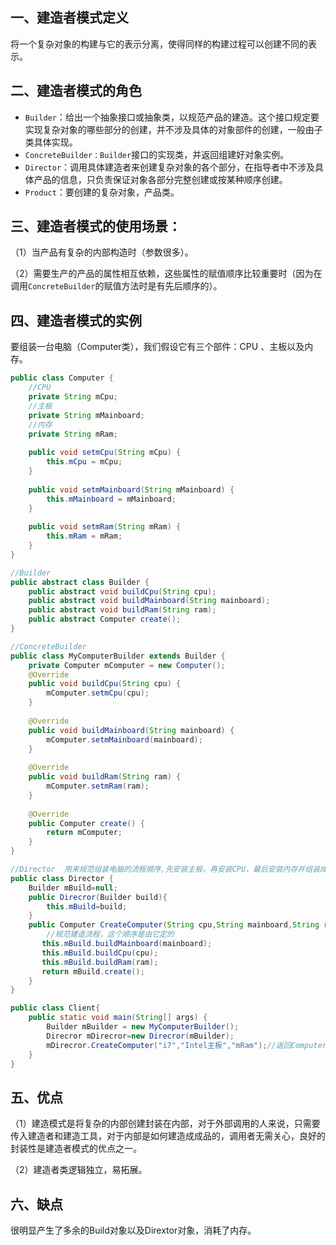 ## 一、建造者模式定义 

将一个复杂对象的构建与它的表示分离，使得同样的构建过程可以创建不同的表示。 

## 二、建造者模式的角色

* `Builder`：给出一个抽象接口或抽象类，以规范产品的建造。这个接口规定要实现复杂对象的哪些部分的创建，并不涉及具体的对象部件的创建，一般由子类具体实现。 
* `ConcreteBuilder：Builder`接口的实现类，并返回组建好对象实例。 
* `Director`：调用具体建造者来创建复杂对象的各个部分，在指导者中不涉及具体产品的信息，只负责保证对象各部分完整创建或按某种顺序创建。 
* `Product`：要创建的复杂对象，产品类。 

## 三、建造者模式的使用场景：

（1）当产品有复杂的内部构造时（参数很多）。

（2）需要生产的产品的属性相互依赖，这些属性的赋值顺序比较重要时（因为在调用`ConcreteBuilder`的赋值方法时是有先后顺序的）。

## 四、建造者模式的实例

要组装一台电脑（Computer类），我们假设它有三个部件：CPU 、主板以及内存。 

```java
public class Computer {  
    //CPU 
    private String mCpu;  
    //主板
    private String mMainboard;  
    //内存
    private String mRam;  
  
    public void setmCpu(String mCpu) {  
        this.mCpu = mCpu;  
    }  
  
    public void setmMainboard(String mMainboard) {  
        this.mMainboard = mMainboard;  
    }  
  
    public void setmRam(String mRam) {  
        this.mRam = mRam;  
    }  
} 
```

```java
//Builder
public abstract class Builder {  
    public abstract void buildCpu(String cpu);  
    public abstract void buildMainboard(String mainboard);  
    public abstract void buildRam(String ram);  
    public abstract Computer create();  
}  
```

```java
//ConcreteBuilder
public class MyComputerBuilder extends Builder {  
    private Computer mComputer = new Computer();  
    @Override  
    public void buildCpu(String cpu) {  
        mComputer.setmCpu(cpu);  
    }  
  
    @Override  
    public void buildMainboard(String mainboard) {  
        mComputer.setmMainboard(mainboard);  
    }  
  
    @Override  
    public void buildRam(String ram) {  
        mComputer.setmRam(ram);  
    }  
  
    @Override  
    public Computer create() {  
        return mComputer;  
    }  
}  
```

```java
//Director  用来规范组装电脑的流程顺序,先安装主板，再安装CPU，最后安装内存并组装成电脑
public class Director {  
    Builder mBuild=null;  
    public Direcror(Builder build){  
        this.mBuild=build;  
    }  
    public Computer CreateComputer(String cpu,String mainboard,String ram){  
        //规范建造流程，这个顺序是由它定的  
       this.mBuild.buildMainboard(mainboard);  
       this.mBuild.buildCpu(cpu);  
       this.mBuild.buildRam(ram);  
       return mBuild.create();  
    }  
}  
```

```java
public class Client{
    public static void main(String[] args) {
        Builder mBuilder = new MyComputerBuilder();  
        Direcror mDirecror=new Direcror(mBuilder);  
        mDirecror.CreateComputer("i7","Intel主板","mRam");//返回Computer实例对象  
    } 
}
```

## 五、优点 

（1）建造模式是将复杂的内部创建封装在内部，对于外部调用的人来说，只需要传入建造者和建造工具，对于内部是如何建造成成品的，调用者无需关心，良好的封装性是建造者模式的优点之一。

（2）建造者类逻辑独立，易拓展。

## 六、缺点 

很明显产生了多余的Build对象以及Dirextor对象，消耗了内存。 

